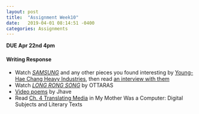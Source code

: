 ```yaml
---
layout: post
title:  "Assignment Week10"
date:   2019-04-01 08:14:51 -0400
categories: Assignments
---
```

**DUE Apr 22nd 4pm**

#### Writing Response
* Watch *[SAMSUNG](https://yhchang.com/SAMSUNG_V.html)* and any other pieces you found interesting by [Young-Hae Chang Heavy Industries](https://yhchang.com/), then read [an interview with them](http://www.dichtung-digital.de/2005/2/Yoo/index-engl.htm)
* Watch *[LONG RONG SONG](https://vimeo.com/143451232)* by OTTARAS
* [Video poems](http://glia.ca/index_VIDEOS_web.html) by Jhave
* Read [Ch. 4 Translating Media](https://drive.google.com/file/d/1EUuTCB2rOTdyTEGv2sNZ9gzj3kzHnsoE/view?usp=sharing) in My Mother Was a Computer: Digital Subjects and Literary Texts

<!-- Presenters: check more into other works  -->

